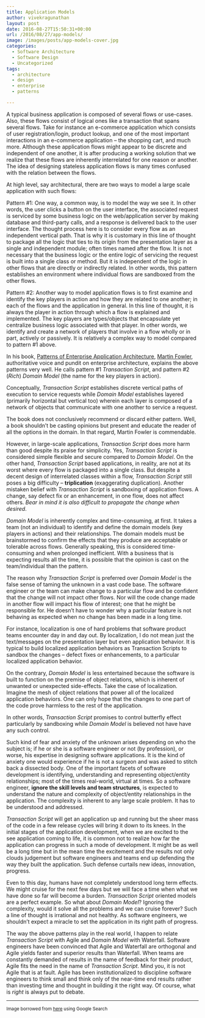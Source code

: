 ```yaml
---
title: Application Models
author: vivekragunathan
layout: post
date: 2016-08-27T15:50:31+00:00
url: /2016/08/27/app-models/
image: /images/posts/app-models-cover.jpg
categories:
  - Software Architecture
  - Software Design
  - Uncategorized
tags:
  - architecture
  - design
  - enterprise
  - patterns

---
```

A typical business application is composed of several flows or use-cases. Also, these flows consist of logical ones like a transaction that spans several flows. Take for instance an e-commerce application which consists of user registration/login, product lookup, and one of the most important interactions in an e-commerce application &#8211; the shopping cart, and much more. Although these application flows might appear to be discrete and independent of one another, it is after producing a working solution that we realize that these flows are inherently interrelated for one reason or another. The idea of designing stateless application flows is many times confused with the relation between the flows.

<!--more-->

At high level, say architectural, there are two ways to model a large scale application with such flows:

Pattern #1: One way, a common way, is to model the way we see it. In other words, the user clicks a button on the user interface, the associated request is serviced by some business logic on the web/application server by making database and third-party calls, and a response is delivered back to the user interface. The thought process here is to consider every flow as an independent vertical path. That is why it is customary in this line of thought to package all the logic that ties to its origin from the presentation layer as a single and independent module; often times named after the flow. It is not necessary that the business logic or the entire logic of servicing the request is built into a single class or method. But it is independent of the logic in other flows that are directly or indirectly related. In other words, this pattern establishes an environment where individual flows are sandboxed from the other flows.

Pattern #2: Another way to model application flows is to first examine and identify the key players in action and how they are related to one another; in each of the flows and the application in general. In this line of thought, it is always the player in action through which a flow is explained and implemented. The key players are types/objects that encapsulate yet centralize business logic associated with that player. In other words, we identify and create a network of players that involve in a flow wholly or in part, actively or passively. It is relatively a complex way to model compared to pattern #1 above.

In his book, [Patterns of Enterprise Application Architecture][1], [Martin Fowler][2], authoritative voice and pundit on enterprise architecture, explains the above patterns very well. He calls pattern #1 _Transaction Script_, and pattern #2 (_Rich_) _Domain Model_ (the name for the key players in action).

Conceptually, _Transaction Script_ establishes discrete vertical paths of execution to service requests while _Domain Model_ establishes layered (primarily horizontal but vertical too) wherein each layer is composed of a network of objects that communicate with one another to service a request.

The book does not conclusively recommend or discard either pattern. Well, a book shouldn&#8217;t be casting opinions but present and educate the reader of all the options in the domain. In that regard, Martin Fowler is commendable.

However, in large-scale applications, _Transaction Script_ does more harm than good despite its praise for simplicity. Yes, _Transaction Script_ is considered simple flexible and secure compared to _Domain Model_. On the other hand, _Transaction Script_ based applications, in reality, are not at its worst where every flow is packaged into a single class. But despite a decent design of interrelated classes within a flow, _Transaction Script_ still poses a big difficulty &#8211; **triplication** (exaggerating duplication). Another mistaken belief with _Transaction Script_ is sandboxing of application flows. A change, say defect fix or an enhancement, in one flow, does not affect others. _Bear in mind it is also difficult to propagate the change when desired_.

_Domain Model_ is inherently complex and time-consuming, at first. It takes a team (not an individual) to identify and define the domain models (key players in actions) and their relationships. The domain models must be brainstormed to confirm the effects that they produce are acceptable or tolerable across flows. Generally speaking, this is considered time-consuming and when prolonged inefficient. With a business that is expecting results all the time, it is possible that the opinion is cast on the team/individual than the pattern.

The reason why _Transaction Script_ is preferred over _Domain Model_ is the false sense of taming the unknown in a vast code base. The software engineer or the team can make change to a particular flow and be confident that the change will not impact other flows. Nor will the code change made in another flow will impact his flow of interest; one that he might be responsible for. He doesn&#8217;t have to wonder why a particular feature is not behaving as expected when no change has been made in a long time.

For instance, localization is one of hard problems that software product teams encounter day in and day out. By localization, I do not mean just the text/messages on the presentation layer but even application behavior. It is typical to build localized application behaviors as Transaction Scripts to sandbox the changes &#8211; defect fixes or enhancements, to a particular localized application behavior.

On the contrary, _Domain Model_ is less entertained because the software is built to function on the premise of object relations, which is inherent of unwanted or unexpected side-effects. Take the case of localization. Imagine the mesh of object relations that power all of the localized application behaviors. One can only hope that the changes to one part of the code prove harmless to the rest of the application.

In other words, _Transaction Script_ promises to control butterfly effect particularly by sandboxing while _Domain Model_ is believed not have have any such control.

Such kind of fear and anxiety of the unknown arises depending on who the subject is; if he or she is a software engineer or not (by profession), or worse, his expertise in designing software applications. It is the kind of anxiety one would experience if he is not a surgeon and was asked to stitch back a dissected body. One of the important facets of software development is identifying, understanding and representing object/entity relationships; most of the times real-world, virtual at times. So a software engineer, **ignore the skill levels and team structures**, is expected to understand the nature and complexity of object/entity relationships in the application. The complexity is inherent to any large scale problem. It has to be understood and addressed.

_Transaction Script_ will get an application up and running but the sheer mass of the code in a few release cycles will bring it down to its knees. In the initial stages of the application development, when we are excited to the see application coming to life, it is common not to realize how far the application can progress in such a mode of development. It might be as well be a long time but in the mean time the excitement and the results not only clouds judgement but software engineers and teams end up defending the way they built the application. Such defense curtails new ideas, innovation, progress.

Even to this day, humans have not completely understood long term effects. We might cruise for the next few days but we will face a time when what we have done so far will become a burden. _Transaction Script_ oriented models are a perfect example. So what about _Domain Model_? Ignoring the complexity, would it solve all the problems and we can cruise forever? Such a line of thought is irrational and not healthy. As software engineers, we shouldn&#8217;t expect a miracle to set the application in its right path of progress.

The way the above patterns play in the real world, I happen to relate _Transaction Script_ with Agile and _Domain Model_ with Waterfall. Software engineers have been convinced that Agile and Waterfall are orthogonal and Agile yields faster and superior results than Waterfall. When teams are constantly demanded of results in the name of feedback for their product, Agile fits the need in the name of _Transaction Script_. Mind you, it is not Agile that is at fault. Agile has been institutionalized to discipline software engineers to think small and think only of the near-time end results rather than investing time and thought in building it the right way. Of course, what is _right_ is always put to debate.

* * *

<small>Image borrowed from <a href="http://www.binding-problem.com/binding-problem.jpg">here</a> using Google Search</small>

 [1]: http://www.informit.com/store/patterns-of-enterprise-application-architecture-9780321127426
 [2]: http://www.martinfowler.com
